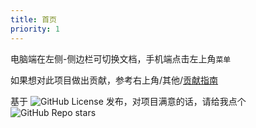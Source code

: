 ```yaml
---
title: 首页
priority: 1
---
```



电脑端在左侧-侧边栏可切换文档，手机端点击左上角`菜单`

如果想对此项目做出贡献，参考右上角/其他/[贡献指南](https://study.mtftm.com/others/2)

基于 ![GitHub License](https://img.shields.io/github/license/Leetfs/study-wiki?logo=git) 发布，对项目满意的话，请给我点个 ![GitHub Repo stars](https://img.shields.io/github/stars/Leetfs/study-wiki)